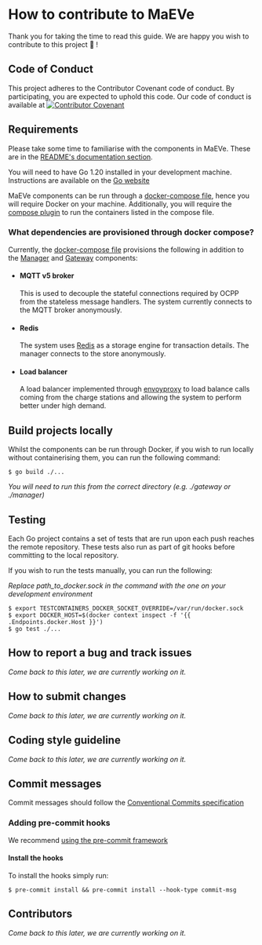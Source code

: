 # How to contribute to MaEVe
Thank you for taking the time to read this guide. We are happy you wish to contribute to this project :partying_face: !

## Code of Conduct
This project adheres to the Contributor Covenant code of conduct. By participating, you are expected to uphold this code. 
Our code of conduct is available at [![Contributor Covenant](https://img.shields.io/badge/Contributor%20Covenant-2.1-4baaaa.svg)](./CODE_OF_CONDUCT.md)

## Requirements
Please take some time to familiarise with the components in MaEVe. These are in the [README's documentation section](./README.md/#documentation).

You will need to have Go 1.20 installed in your development machine. Instructions are available on the [Go website](https://go.dev/doc/install)

MaEVe components can be run through a [docker-compose file](./docker-compose.yml), hence you will require Docker on your machine. 
Additionally, you will require the [compose plugin](https://docs.docker.com/compose/install) to run the containers listed in the compose file.

### What dependencies are provisioned through docker compose?
Currently, the [docker-compose file](./docker-compose.yml) provisions the following 
in addition to the [Manager](./docs/manager.md) and [Gateway](./docs/gateway.md) components:

- #### MQTT v5 broker
    This is used to decouple the stateful connections required by OCPP from the stateless message handlers. The system currently 
connects to the MQTT broker anonymously.

- #### Redis
    The system uses [Redis](https://redis.io/) as a storage engine for transaction details. The manager connects to the store anonymously.

- #### Load balancer
    A load balancer implemented through [envoyproxy](https://www.envoyproxy.io/) to load balance calls coming from the charge stations and allowing the system to
perform better under high demand.

## Build projects locally
Whilst the components can be run through Docker, if you wish to run locally without containerising them, you can run the following command:
```shell
$ go build ./...
```
_You will need to run this from the correct directory (e.g. ./gateway or ./manager)_

## Testing
Each Go project contains a set of tests that are run upon each push reaches the remote repository. 
These tests also run as part of git hooks before committing to the local repository.

If you wish to run the tests manually, you can run the following:

_Replace path_to_docker.sock in the command with the one on your development environment_
```shell
$ export TESTCONTAINERS_DOCKER_SOCKET_OVERRIDE=/var/run/docker.sock
$ export DOCKER_HOST=$(docker context inspect -f '{{ .Endpoints.docker.Host }}')
$ go test ./...
```

## How to report a bug and track issues
_Come back to this later, we are currently working on it._

## How to submit changes
_Come back to this later, we are currently working on it._

## Coding style guideline
_Come back to this later, we are currently working on it._

## Commit messages
Commit messages should follow the [Conventional Commits specification](https://www.conventionalcommits.org/en/v1.0.0/)

### Adding pre-commit hooks
We recommend [using the pre-commit framework](https://pre-commit.com/#install) 

#### Install the hooks
To install the hooks simply run:
```shell
$ pre-commit install && pre-commit install --hook-type commit-msg
```

## Contributors
_Come back to this later, we are currently working on it._